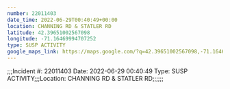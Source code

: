 ```yaml
---
number: 22011403
date_time: 2022-06-29T00:40:49+00:00
location: CHANNING RD & STATLER RD
latitude: 42.39651002567098
longitude: -71.16469994707252
type: SUSP ACTIVITY
google_maps_link: https://maps.google.com/?q=42.39651002567098,-71.16469994707252
---
```


;;;Incident #: 22011403  Date: 2022-06-29 00:40:49  Type: SUSP ACTIVITY;;;Location: CHANNING RD & STATLER RD;;;;;;
